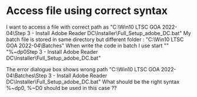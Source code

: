 
# Access file using correct syntax

I want to access a file with correct path as
"C:\Win10 LTSC GOA 2022-04\Step 3 - Install Adobe Reader DC\Installer\Full_Setup_adobe_DC.bat"
My batch file is stored in same directory but different folder : "C:\Win10 LTSC GOA 2022-04\Batches"
When write the code in batch I use
 start "" "%~dp0Step 3 - Install Adobe Reader DC\Installer\Full_Setup_adobe_DC.bat"


The error dialogue box shows wrong path
"C:\Win10 LTSC GOA 2022-04\Batches\Step 3 - Install Adobe Reader DC\Installer\Full_Setup_adobe_DC.bat"
What should be the right syntax %~dp0, %~D0 should be used in this case ??

        